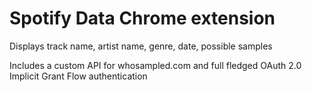 # Spotify Data Chrome extension
 
Displays track name, artist name, genre, date, possible samples

Includes a custom API for whosampled.com and full fledged OAuth 2.0 Implicit Grant Flow authentication 
